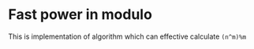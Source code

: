 # Fast power in modulo

This is implementation of algorithm which can effective calculate `(n^m)%m`

